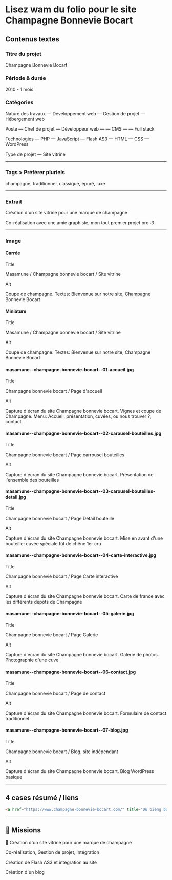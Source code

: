 # Lisez wam du folio pour le site Champagne Bonnevie Bocart

## Contenus textes

### Titre du projet

Champagne Bonnevie Bocart

### Période & durée

2010 - 1 mois

### Catégories

Nature des travaux
— Développement web
— Gestion de projet
— Hébergement web

Poste
— Chef de projet
— Développeur web
— — CMS
— — Full stack

Technologies
— PHP
— JavaScript
— Flash AS3
— HTML
— CSS
— WordPress

Type de projet
— Site vitrine

---

### Tags > Préférer pluriels

champagne, traditionnel, classique, épuré, luxe

---

### Extrait

Création d'un site vitrine pour une marque de champagne

Co-réalisation avec une amie graphiste, mon tout premier projet pro :3

---

### Image

#### Carrée

Title

Masamune / Champagne bonnevie bocart / Site vitrine

Alt

Coupe de champagne. Textes: Bienvenue sur notre site, Champagne Bonnevie Bocart

#### Miniature

Title

Masamune / Champagne bonnevie bocart / Site vitrine

Alt

Coupe de champagne. Textes: Bienvenue sur notre site, Champagne Bonnevie Bocart

#### masamune--champagne-bonnevie-bocart--01-accueil.jpg

Title

Champagne bonnevie bocart / Page d'accueil

Alt

Capture d'écran du site Champagne bonnevie bocart. Vignes et coupe de Champagne. Menu: Accueil, présentation, cuvées, ou nous trouver ?, contact

#### masamune--champagne-bonnevie-bocart--02-carousel-bouteilles.jpg

Title

Champagne bonnevie bocart / Page carrousel bouteilles

Alt

Capture d'écran du site Champagne bonnevie bocart. Présentation de l'ensemble des bouteilles

#### masamune--champagne-bonnevie-bocart--03-carousel-bouteilles-detail.jpg

Title

Champagne bonnevie bocart / Page Détail bouteille

Alt

Capture d'écran du site Champagne bonnevie bocart. Mise en avant d'une bouteille: cuvée spéciale fût de chêne 1er cru

#### masamune--champagne-bonnevie-bocart--04-carte-interactive.jpg

Title

Champagne bonnevie bocart / Page Carte interactive

Alt

Capture d'écran du site Champagne bonnevie bocart. Carte de france avec les différents dépôts de Champagne

#### masamune--champagne-bonnevie-bocart--05-galerie.jpg

Title

Champagne bonnevie bocart / Page Galerie

Alt

Capture d'écran du site Champagne bonnevie bocart. Galerie de photos. Photographie d'une cuve

#### masamune--champagne-bonnevie-bocart--06-contact.jpg

Title

Champagne bonnevie bocart / Page de contact

Alt

Capture d'écran du site Champagne bonnevie bocart. Formulaire de contact traditionnel

#### masamune--champagne-bonnevie-bocart--07-blog.jpg

Title

Champagne bonnevie bocart / Blog, site indépendant

Alt

Capture d'écran du site Champagne bonnevie bocart. Blog WordPress basique

---

## 4 cases résumé / liens

```html
<a href="https://www.champagne-bonnevie-bocart.com/" title="Du bieng bong champagne" target="_blank" rel="nofollow">Site en ligne</a>
```

---

## 🎯 Missions

👔 Création d'un site vitrine pour une marque de champagne

Co-réalisation, Gestion de projet, Intégration

Création de Flash AS3 et intégration au site

Création d'un blog
